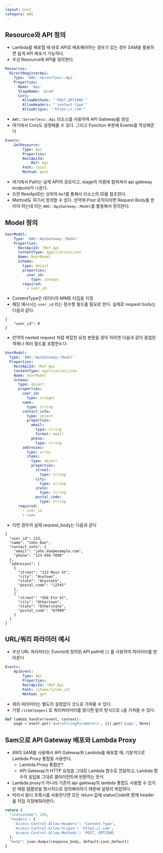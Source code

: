 ```yaml
---
layout: post
category: AWS
---
```


## Resource와 API 정의

- Lambda를 배포할 때 바로 API로 배포해야하는 경우가 있는 경우 SAM을 활용하면 쉽게 API 배포가 가능하다.
- 우선 Resource에 API를 정의한다.

```yaml
Resources:
  DirectRegisterApi:
    Type: 'AWS::Serverless::Api'
    Properties:
      Name: 'Api'
      StageName: 'prod'
      Cors:
        AllowMethods: "'POST,OPTIONS'"
        AllowHeaders: "'content-type'"
        AllowOrigin: "'https://.com'"
```

- `AWS::Serverless::Api` 리소스를 사용하여 API Gateway를 생성
- 여기에서 Cors도 설정해줄 수 있다. 그리고 Function 부분에 Events를 작성해준다

```yaml
Events:
    GetResource:
        Type: Api
        Properties:
        RestApiId:
            Ref: Api
        Path: /post
        Method: post
```

- 여기에서 Path는 실제 API의 경로이고, stage의 이름에 합쳐져서 api gateway endpoint가 나온다.
- 또한 RestApiID는 상위의 `Ref`를 통해서 리소스의 ID를 참조한다.
- Method도 여기서 정의할 수 있다. 만약에 Post 로직이라면 Request Body를 받아야 하는데 이는 `AWS::ApiGateway::Model`를 활용해서 정의한다.

## Model 정의

```yaml
UserModel:
    Type: 'AWS::ApiGateway::Model'
    Properties:
      RestApiId: !Ref Api
      ContentType: application/json
      Name: UserModel
      Schema:
        type: object
        properties:
          user_id:
            type: integer
        required:
          - user_id
```

- ContentType은 데이터의 MIME 타입을 지정
- 해당 예시시는 `user_id` 라는 정수형 필드를 필요로 한다. 실제로 request body는 다음과 같다.

```
{
    "user_id": 0
}
```

- 만약의 nested request 처럼 복잡한 요청 본문을 정의 하라면 다음과 같이 중첩된 객체나 여러 필드를 포함한ㅌ다.

```yaml
UserModel:
  Type: 'AWS::ApiGateway::Model'
  Properties:
    RestApiId: !Ref Api
    ContentType: application/json
    Name: UserModel
    Schema:
      type: object
      properties:
        user_id:
          type: integer
        name:
          type: string
        contact_info:
          type: object
          properties:
            email:
              type: string
              format: email
            phone:
              type: string
        addresses:
          type: array
          items:
            type: object
            properties:
              street:
                type: string
              city:
                type: string
              state:
                type: string
              postal_code:
                type: string
      required:
        - user_id
        - name
```

- 이런 경우의 실제 request_body는 다음과 같다

```
{
  "user_id": 123,
  "name": "John Doe",
  "contact_info": {
    "email": "john.doe@example.com",
    "phone": "123-456-7890"
  },
  "addresses": [
    {
      "street": "123 Main St",
      "city": "Anytown",
      "state": "Anystate",
      "postal_code": "12345"
    },
    {
      "street": "456 Elm St",
      "city": "Othertown",
      "state": "Otherstate",
      "postal_code": "67890"
    }
  ]
}

```

## URL/쿼리 파라미러 예시

- 우선 URL 파라미터는 Events에 정의된 API path에 `{}` 를 사용하여 파라미터를 받아준다

```yaml
Events:
    ApiEvent:
        Type: Api
        Properties:
        RestApiId: !Ref Api
        Path: /items/{item_id}
        Method: get
```

- 쿼리 파라미터는 별도의 설정없이 코드로 가져올 수 있다.
- 가령 `/item?page=1` 로 쿼리파라미터를 줬다면 밑의 방식으로 `1`을 가져올 수 있다.

```python
def lambda_handler(event, context):
    page = event.get('queryStringParameters', {}).get('page', None)
```

## Sam으로 API Gateway 배포와 Lambda Proxy

- AWS SAM를 사용해서 API Gateway와 Lambda를 배포할 때, 기본적으로 Lambda Proxy 통합을 사용한다.
    - Lambda Proxy 통합은?
    - API Gateway가 HTTP 요청을 그대로 Lambda 함수로 전달하고, Lambda 함수의 응답을 그대로 클라이언트에 반환하는 방식
- Lambda proxy가 아니라 기존의 api gateway의 lambda 통합도 사용할 수 있지만 매핑 템플릿을 명시적으로 정의해야하기 때문에 설정이 복잡하다.
- 따라서 람다 프록시를 사용한다면 모든 return 값에 statusCode와 함께 header를 직접 지정해줘야한다.

```python
return {
  "statusCode": 200,
  'headers': {
    'Access-Control-Allow-Headers': 'Content-Type',
    'Access-Control-Allow-Origin': 'https://.com',
    'Access-Control-Allow-Methods': 'POST, OPTIONS'
  },
  "body": json.dumps(response_body, default=json_default)
}
```
